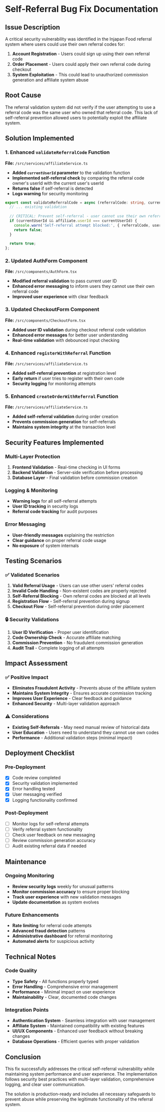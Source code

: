 # Self-Referral Bug Fix Documentation

## Issue Description
A critical security vulnerability was identified in the Injapan Food referral system where users could use their own referral codes for:
1. **Account Registration** - Users could sign up using their own referral code
2. **Order Placement** - Users could apply their own referral code during checkout
3. **System Exploitation** - This could lead to unauthorized commission generation and affiliate system abuse

## Root Cause
The referral validation system did not verify if the user attempting to use a referral code was the same user who owned that referral code. This lack of self-referral prevention allowed users to potentially exploit the affiliate system.

## Solution Implemented

### 1. Enhanced `validateReferralCode` Function
**File:** `/src/services/affiliateService.ts`

- **Added `currentUserId` parameter** to the validation function
- **Implemented self-referral check** by comparing the referral code owner's userId with the current user's userId
- **Returns false** if self-referral is detected
- **Logs warning** for security monitoring

```typescript
export const validateReferralCode = async (referralCode: string, currentUserId?: string): Promise<boolean> => {
  // ... existing validation
  
  // CRITICAL: Prevent self-referral - user cannot use their own referral code
  if (currentUserId && affiliate.userId === currentUserId) {
    console.warn('Self-referral attempt blocked:', { referralCode, userId: currentUserId });
    return false;
  }
  
  return true;
};
```

### 2. Updated AuthForm Component
**File:** `/src/components/AuthForm.tsx`

- **Modified referral validation** to pass current user ID
- **Enhanced error messaging** to inform users they cannot use their own referral code
- **Improved user experience** with clear feedback

### 3. Updated CheckoutForm Component  
**File:** `/src/components/CheckoutForm.tsx`

- **Added user ID validation** during checkout referral code validation
- **Enhanced error messages** for better user understanding
- **Real-time validation** with debounced input checking

### 4. Enhanced `registerWithReferral` Function
**File:** `/src/services/affiliateService.ts`

- **Added self-referral prevention** at registration level
- **Early return** if user tries to register with their own code
- **Security logging** for monitoring attempts

### 5. Enhanced `createOrderWithReferral` Function
**File:** `/src/services/affiliateService.ts`

- **Added self-referral validation** during order creation
- **Prevents commission generation** for self-referrals
- **Maintains system integrity** at the transaction level

## Security Features Implemented

### Multi-Layer Protection
1. **Frontend Validation** - Real-time checking in UI forms
2. **Backend Validation** - Server-side verification before processing
3. **Database Layer** - Final validation before commission creation

### Logging & Monitoring
- **Warning logs** for all self-referral attempts
- **User ID tracking** in security logs
- **Referral code tracking** for audit purposes

### Error Messaging
- **User-friendly messages** explaining the restriction
- **Clear guidance** on proper referral code usage
- **No exposure** of system internals

## Testing Scenarios

### ✅ Validated Scenarios
1. **Valid Referral Usage** - Users can use other users' referral codes
2. **Invalid Code Handling** - Non-existent codes are properly rejected  
3. **Self-Referral Blocking** - Own referral codes are blocked at all levels
4. **Registration Flow** - Self-referral prevention during signup
5. **Checkout Flow** - Self-referral prevention during order placement

### 🔒 Security Validations
1. **User ID Verification** - Proper user identification
2. **Code Ownership Check** - Accurate affiliate matching
3. **Commission Prevention** - No fraudulent commission generation
4. **Audit Trail** - Complete logging of all attempts

## Impact Assessment

### ✅ Positive Impact
- **Eliminates Fraudulent Activity** - Prevents abuse of the affiliate system
- **Maintains System Integrity** - Ensures accurate commission tracking
- **Improves User Experience** - Clear feedback and guidance
- **Enhanced Security** - Multi-layer validation approach

### ⚠️ Considerations
- **Existing Self-Referrals** - May need manual review of historical data
- **User Education** - Users need to understand they cannot use own codes
- **Performance** - Additional validation steps (minimal impact)

## Deployment Checklist

### Pre-Deployment
- [x] Code review completed
- [x] Security validation implemented
- [x] Error handling tested
- [x] User messaging verified
- [x] Logging functionality confirmed

### Post-Deployment
- [ ] Monitor logs for self-referral attempts
- [ ] Verify referral system functionality
- [ ] Check user feedback on new messaging
- [ ] Review commission generation accuracy
- [ ] Audit existing referral data if needed

## Maintenance

### Ongoing Monitoring
- **Review security logs** weekly for unusual patterns
- **Monitor commission accuracy** to ensure proper blocking
- **Track user experience** with new validation messages
- **Update documentation** as system evolves

### Future Enhancements
- **Rate limiting** for referral code attempts
- **Advanced fraud detection** patterns
- **Administrative dashboard** for referral monitoring
- **Automated alerts** for suspicious activity

## Technical Notes

### Code Quality
- **Type Safety** - All functions properly typed
- **Error Handling** - Comprehensive error management
- **Performance** - Minimal impact on user experience
- **Maintainability** - Clear, documented code changes

### Integration Points
- **Authentication System** - Seamless integration with user management
- **Affiliate System** - Maintained compatibility with existing features
- **UI/UX Components** - Enhanced user feedback without breaking changes
- **Database Operations** - Efficient queries with proper validation

## Conclusion

This fix successfully addresses the critical self-referral vulnerability while maintaining system performance and user experience. The implementation follows security best practices with multi-layer validation, comprehensive logging, and clear user communication.

The solution is production-ready and includes all necessary safeguards to prevent abuse while preserving the legitimate functionality of the referral system.
